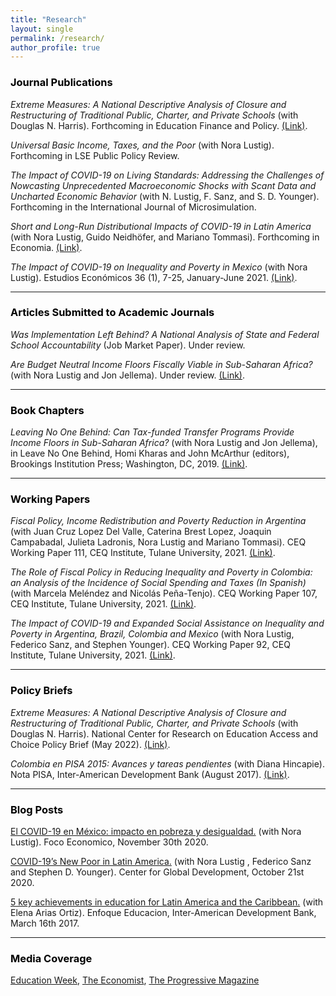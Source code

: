 ```yaml
---
title: "Research"
layout: single
permalink: /research/
author_profile: true
---
```


### <span style="color:#000000">Journal Publications</span> 

*Extreme Measures: A National Descriptive Analysis of Closure and Restructuring of Traditional Public, Charter, and Private Schools* (with Douglas N. Harris). Forthcoming in Education Finance and Policy. [(Link)](https://direct.mit.edu/edfp/article-abstract/doi/10.1162/edfp_a_00386/112923/Extreme-Measures-A-National-Descriptive-Analysis?redirectedFrom=fulltext).

*Universal Basic Income, Taxes, and the Poor* (with Nora Lustig). Forthcoming in LSE Public Policy Review.

*The Impact of COVID-19 on Living Standards: Addressing the Challenges of Nowcasting Unprecedented Macroeconomic Shocks with Scant Data and Uncharted Economic Behavior* (with N. Lustig, F. Sanz, and S. D. Younger). Forthcoming in the International Journal of Microsimulation.

*Short and Long-Run Distributional Impacts of COVID-19 in Latin America* (with Nora Lustig, Guido Neidhöfer, and Mariano Tommasi). Forthcoming in Economia. [(Link)]([http://repec.tulane.edu/RePEc/ceq/ceq96.pdf](https://economia.lacea.org/Forthcoming\%20papers/lustig_neidhofer_tommasi_covid_latam.pdf)).

*The Impact of COVID-19 on Inequality and Poverty in Mexico* (with Nora Lustig). Estudios
Económicos 36 (1), 7-25, January-June 2021. [(Link)](https://estudioseconomicos.colmex.mx/index.php/economicos/article/view/416).

---

### <span style="color:#000000">Articles Submitted to Academic Journals</span>  

*Was Implementation Left Behind? A National Analysis of State and Federal School Accountability* (Job Market Paper). Under review. 

*Are Budget Neutral Income Floors Fiscally Viable in Sub-Saharan Africa?* (with Nora Lustig and Jon Jellema). Under review. [(Link)](https://www.cgdev.org/sites/default/files/are-budget-neutral-income-floors-fiscally-viable-sub-saharan-africa.pdf).

---

### <span style="color:#000000">Book Chapters</span>  

*Leaving No One Behind: Can Tax-funded Transfer Programs Provide Income Floors in Sub-Saharan Africa?* (with Nora Lustig and Jon Jellema), in Leave No One Behind, Homi Kharas and John McArthur (editors), Brookings Institution Press; Washington, DC, 2019. [(Link)](https://www.brookings.edu/wp-content/uploads/2019/09/LNOB_Chapter9.pdf).

---

### <span style="color:#000000">Working Papers</span> 

*Fiscal Policy, Income Redistribution and Poverty Reduction in Argentina* (with Juan Cruz Lopez Del Valle, Caterina Brest Lopez, Joaquin Campabadal, Julieta Ladronis, Nora Lustig and Mariano Tommasi). CEQ Working Paper 111, CEQ Institute, Tulane University, 2021. [(Link)](https://repec.tulane.edu/RePEc/ceq/ceq111.pdf).

*The Role of Fiscal Policy in Reducing Inequality and Poverty in Colombia: an Analysis of the Incidence of Social Spending and Taxes (In Spanish)* (with Marcela Meléndez and Nicolás Peña-Tenjo). CEQ Working Paper 107, CEQ Institute, Tulane University, 2021. [(Link)](http://repec.tulane.edu/RePEc/ceq/ceq107.pdf).

*The Impact of COVID-19 and Expanded Social Assistance on Inequality and Poverty in Argentina, Brazil, Colombia and Mexico* (with Nora Lustig, Federico Sanz, and Stephen Younger). CEQ Working Paper 92, CEQ Institute, Tulane University, 2021. [(Link)](http://repec.tulane.edu/RePEc/ceq/ceq92.pdf).

---

### <span style="color:#000000">Policy Briefs</span> 

*Extreme Measures: A National Descriptive Analysis of Closure and Restructuring of Traditional Public, Charter, and Private Schools* (with Douglas N. Harris). National Center for Research on Education Access and Choice Policy Brief (May 2022). [(Link)](https://reachcentered.org/uploads/policybrief/REACH-National-Closure-Restructuring-2022-05-24.pdf).

*Colombia en PISA 2015: Avances y tareas pendientes* (with Diana Hincapie). Nota PISA, Inter-American Development Bank (August 2017). [(Link)](https://publications.iadb.org/es/colombia-en-pisa-2015-avances-y-tareas-pendientes). 

---

### <span style="color:#000000">Blog Posts</span> 

[El COVID-19 en México: impacto en pobreza y desigualdad.](https://dev.focoeconomico.org/2020/11/30/el-covid-19-en-mexico-impacto-en-pobreza-y-desigualdad/) (with Nora Lustig). Foco Economico, November 30th 2020.

[COVID-19’s New Poor in Latin America.](https://www.cgdev.org/blog/covid-19s-new-poor-latin-america) (with Nora Lustig , Federico Sanz and Stephen D. Younger). Center for Global Development, October 21st 2020.

[5 key achievements in education for Latin America and the Caribbean.](https://blogs.iadb.org/educacion/en/cima-5-key-achievements-in-education-for-latin-america-and-the-caribbean/) (with Elena Arias Ortiz). Enfoque Educacion, Inter-American Development Bank, March 16th 2017.

---

### <span style="color:#000000">Media Coverage</span> 

[Education Week](https://www.edweek.org/leadership/race-is-a-strong-predictor-of-which-schools-will-close-permanently-study-shows/2022/05), [The Economist](https://www.economist.com/the-americas/2020/10/08/latin-americas-new-poor), [The Progressive Magazine](https://progressive.org/magazine/the-great-charter-school-scam-burris/) 



